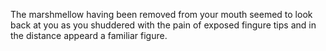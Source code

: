 The marshmellow having been removed from your mouth
seemed to look back at you 
as you shuddered with the pain of exposed fingure tips
and in the distance appeard a familiar figure.

